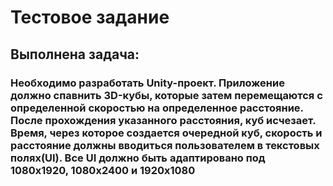 # Тестовое задание
## Выполнена задача:
### Необходимо разработать Unity-проект. Приложение должно спавнить 3D-кубы, которые затем перемещаются с определенной скоростью на определенное расстояние. После прохождения указанного расстояния, куб исчезает. Время, через которое создается очередной куб, скорость и расстояние должны вводиться пользователем в текстовых полях(UI). Все UI должно быть адаптировано под 1080х1920, 1080х2400 и 1920х1080

